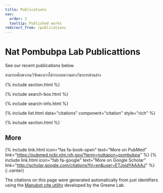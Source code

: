 ```yaml
---
title: Publications
nav:
  order: 2
  tooltip: Published works
redirect_from: /publications
---
```


# <i class="fas fa-microscope"></i>Nat Pombubpa Lab Publicattions

See our recent publications below.

สามารถศึกษางานวิจัยของเราได้จากบทความทางวิชาการด้านล่าง

{% include section.html %}

{% include search-box.html %}

{% include search-info.html %}

{% include list.html data="citations" component="citation" style="rich" %}

{% include section.html %}

## More

{%
  include link.html
  icon="fas fa-book-open"
  text="More on PubMed"
  link="https://pubmed.ncbi.nlm.nih.gov/?term=nuttapon+pombubpa"
%}
{%
  include link.html
  icon="fab fa-google"
  text="More on Google Scholar"
  link="http://scholar.google.com/citations?hl=en&user=ETJoidYAAAAJ"
%}
{:.center}

The citations on this page were generated automatically from just identifiers using the [Manubot cite utility](https://github.com/manubot/manubot#cite) developed by the Greene Lab.
